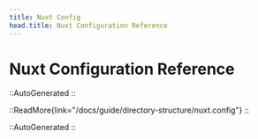 ```yaml
---
title: Nuxt Config
head.title: Nuxt Configuration Reference
---
```


# Nuxt Configuration Reference

::AutoGenerated
::

::ReadMore{link="/docs/guide/directory-structure/nuxt.config"}
::

<!-- GENERATED_CONFIG_DOCS -->

::AutoGenerated
::

